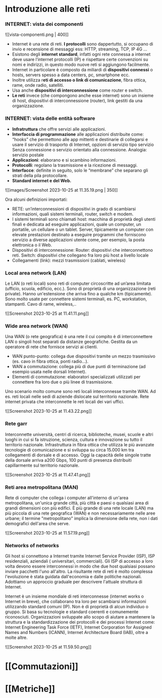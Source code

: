 # Introduzione alle reti

### INTERNET: vista dei componenti

![[vista-componenti.png | 400]]
- Internet è una rete di reti. **I protocolli** sono dappertutto, si occupano di invio e recensione di messaggi ess: HTTP, streaming, TCP, IP 4G …
- Esistono degli **internet standard**, infatti ogni rete connessa a internet deve usare l’internet protocolli (IP) e rispettare certe convenzioni su nomi e indirizzi, in questo modo nuove reti si aggiungono facilmente.
- Internet in particolare è composto da miliardi di **dispositivi connessi** o hosts, servers spesso a data centers, pc, smartphone ecc.
- Inoltre utilizza r**eti di accesso o link di comunicazione**, fibra ottica, rame, onde radio, satelliti. 
- Usa anche **dispositivi di interconnessione** come router e switch. 
- **Le reti** invece (che compongono anche esse internet) sono un insieme di host, dispositivi di interconnessione (router), link gestiti da una organizzazione.

### INTERNET: vista delle entità software
- **Infratruttura** che offre servizi alle applicazioni.
- **Interfaccia di programmazione** alle applicazioni distribuite come: “hooks” che permettono alle app mittenti e destinarie di collegarsi e usare il servizio di trasporto di Internet, opzioni di servizio tipo servizio Senza connessione o servizio orientato alla connessione. Analogia: servizio postale
- **Applicazioni**: elaborano e si scambino informazioni.
- **Protocolli**: regolano la trasmissione e la ricezione di messaggi.
- **Interfacce**: definite in seguito, solo le “membrane” che separano gli strati della pila protocollare.
- **Standard internet e del Web.**

![[images/Screenshot 2023-10-25 at 11.35.19.png | 350]]

Ora alcuni definizioni importati:
- RETE: un’interconnessioni di dispositivi in grado di scambiarsi informazioni, quali sistemi terminali, router, switch e modem.
- I sistemi terminali sono chiamati host: macchina di proprietà degli utenti finali e dedicata ad eseguire applicazioni, quale un computer, un portatile, un cellulare o un tablet. Server, tipicamente un computer con elevate prestazioni destinato a eseguire programmi che forniscono servizio a diverse applicazioni utente come, per esempio, la posta elettronica o il Web.
- Dispositivi di interconnessione: Router: dispositivi che interconnettono reti. Switch: dispositivi che collegano fra loro più host a livello locale
- Collegamenti (link): mezzi trasmissioni (cablati, wireless)
### Local area network (LAN)
Le LAN (o reti locali) sono reti di computer circoscritte ad un’area limitata (ufficio, scuola, edificio, ecc.). Sono di proprietà di una organizzazione (reti private). Hanno un'estensione che arriva fino a qualche km (tipicamente). Sono molto usate per connettere sistemi terminali, es. PC, workstation, stampanti. Cavo di rame, wireless,..

![[Screenshot 2023-10-25 at 11.41.11.png]]
### Wide area network (WAN)
Una WAN (o rete geografica) è una rete il cui compito è di interconnettere LAN o singoli host separati da distanze geografiche. Gestita da un operatore di rete che fornisce servizi ai clienti.
- WAN punto-punto: collega due dispositivi tramite un mezzo trasmissivo (es. cavo in fibra ottica, ponti radio…).
- WAN a commutazione: collega più di due punti di terminazione (ad esempio usata nelle dorsali Internet).
- Elementi di commutazione: elaboratori specializzati utilizzati per connettere fra loro due o più linee di trasmissione.

Uno scenario molto comune sono reti locali interconnesse tramite WAN. Ad es. reti locali nelle sedi di aziende dislocate sul territorio nazionale. Rete internet privata che interconnette le reti locali dei vari uffici.

![[Screenshot 2023-10-25 at 11.43.22.png]]
### Rete garr
Interconnette università, centri di ricerca, biblioteche, musei, scuole e altri luoghi in cui si fa istruzione, scienza, cultura e innovazione su tutto il territorio nazionale. 
Infrastruttura in fibra ottica che utilizza le più avanzate tecnologie di comunicazione e si sviluppa su circa 15.000 km tra collegamenti di dorsale e di accesso.
Oggi la capacità delle singole tratte della dorsale arriva a200 Gbps, 100 punti di presenza distribuiti capillarmente sul territorio nazionale.

![[Screenshot 2023-10-25 at 11.47.41.png]]
### Reti area metropolitana (MAN)
Rete di computer che collega i computer all'interno di un'area metropolitana, un'unica grande città, più città e paesi o qualsiasi area di grandi dimensioni con più edifici. 
È più grande di una rete locale (LAN) ma più piccola di una rete geografica (WAN) e non necessariamente nelle aree urbane; il termine "metropolitano" implica la dimensione della rete, non i dati demografici dell'area che serve.

![[Screenshot 2023-10-25 at 11.57.19.png]]
### Networks of networks
Gli host si connettono a Internet tramite Internet Service Provider (ISP), ISP residenziali, aziendali ( universitari, commerciali).  Gli ISP di accesso a loro volta devono essere interconnessi in modo che due host qualsiasi possano inviare pacchetti l'uno all'altro. 
La risultante rete di reti è molto complessa l'evoluzione è stata guidata dall'economia e dalle politiche nazionali. Adottiamo un approccio graduale per descrivere l'attuale struttura di Internet.

Internet è un insieme mondiale di reti interconnesse (internet works o Internet in breve), che collaborano tra loro per scambiarsi informazioni utilizzando standard comuni (IP). Non è di proprietà di alcun individuo o gruppo. Si basa su tecnologie e standard coerenti e comunemente riconosciuti. Organizzazioni sviluppate allo scopo di aiutare a mantenere la struttura e la standardizzazione dei protocolli e dei processi Internet come: Internet Engineering Task Force (IETF), Internet Corporation for Assigned Names and Numbers (ICANN), Internet Architecture Board (IAB), oltre a molte altre.

![[Screenshot 2023-10-25 at 11.59.50.png]]

# [[Commutazioni]]

# [[Metriche]]